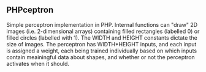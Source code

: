 ## PHPceptron

Simple perceptron implementation in PHP. Internal functions can "draw" 2D images (i.e. 2-dimensional arrays) containing filled rectangles (labelled 0) or filled circles (labelled with 1). The WIDTH and HEIGHT constants dictate the size of images. The perceptron has WIDTH*HEIGHT inputs, and each input is assigned a weight, each being trained individually based on which inputs contain meainingful data about shapes, and whether or not the perceptron activates when it should.
